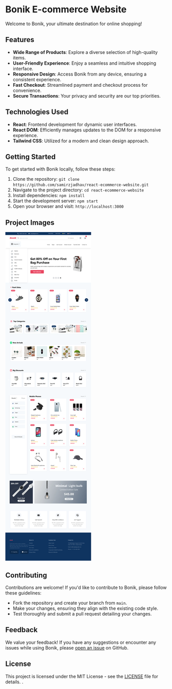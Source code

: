 # Bonik E-commerce Website

Welcome to Bonik, your ultimate destination for online shopping!

## Features

- **Wide Range of Products**: Explore a diverse selection of high-quality items.
- **User-Friendly Experience**: Enjoy a seamless and intuitive shopping interface.
- **Responsive Design**: Access Bonik from any device, ensuring a consistent experience.
- **Fast Checkout**: Streamlined payment and checkout process for convenience.
- **Secure Transactions**: Your privacy and security are our top priorities.

## Technologies Used

- **React**: Frontend development for dynamic user interfaces.
- **React DOM**: Efficiently manages updates to the DOM for a responsive experience.
- **Tailwind CSS**: Utilized for a modern and clean design approach.

## Getting Started

To get started with Bonik locally, follow these steps:

1. Clone the repository: `git clone https://github.com/samirzjadhav/react-ecommerce-website.git`
2. Navigate to the project directory: `cd react-ecommerce-website`
3. Install dependencies: `npm install`
4. Start the development server: `npm start`
5. Open your browser and visit: `http://localhost:3000`

## Project Images

![Screenshot 1](./public/Bonik.png)

## Contributing

Contributions are welcome! If you'd like to contribute to Bonik, please follow these guidelines:

- Fork the repository and create your branch from `main`.
- Make your changes, ensuring they align with the existing code style.
- Test thoroughly and submit a pull request detailing your changes.

## Feedback

We value your feedback! If you have any suggestions or encounter any issues while using Bonik, please [open an issue](https://github.com/samirzjadhav/react-ecommerce-website/issues) on GitHub.

## License

This project is licensed under the MIT License - see the [LICENSE](LICENSE) file for details.
.
